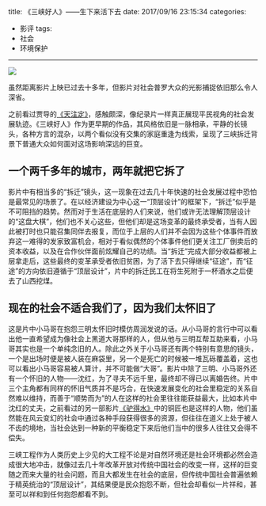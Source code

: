 title: 《三峡好人》——生下来活下去
date: 2017/09/16 23:15:34
categories:
- 影评
tags:
- 社会
- 环境保护

---
![](https://image.covertness.me/sanxiahaoren_timg%20%281%29.jpg)

虽然距离影片上映已过去十多年，但影片对社会普罗大众的光影捕捉依旧那么令人深省。
<!-- more -->

之前看过贾导的[《天注定》](https://covertness.me/2015/09/30/%E3%80%8A%E5%A4%A9%E6%B3%A8%E5%AE%9A%E3%80%8B%E2%80%94%E2%80%94%E6%9D%A5%E8%87%AA%E7%A4%BE%E4%BC%9A%E5%BA%95%E5%B1%82%E7%9A%84%E5%91%90%E5%96%8A/)，感触颇深，像纪录片一样真正展现平民视角的社会发展轨迹。《三峡好人》作为更早期的作品，其风格依旧是一脉相承，平静的长镜头，各种方言的混杂，以两个看似没有交集的家庭重逢为线索，呈现了三峡拆迁背景下普通大众如何面对这场影响深远的巨变。

## 一个两千多年的城市，两年就把它拆了
影片中有相当多的“拆迁”镜头，这一现象在过去几十年快速的社会发展过程中恐怕是最常见的场景了。在以经济建设为中心这一“顶层设计”的框架下，“拆迁”似乎是不可阻挡的趋势。然而对于生活在底层的人们来说，他们或许无法理解顶层设计的“这盘大棋”，他们也不关心这些，但他们却是这场变革的最终承受者，当有人因此被打时也只能召集同伴去报复，而位于上层的人们并不会因为这些个体事件而放弃这一难得的发家致富机会，相对于看似偶然的个体事件他们更关注工厂倒卖后的资本收益，以及在合作伙伴面前炫耀自己的功绩。当“拆迁”完成大部分收益都被上层拿走后，这些最终的变革承受者依旧贫困，为了活下去只得继续“征途”，而“征途”的方向依旧遵循于“顶层设计”，片中的拆迁民工在将生死附于一杯酒水之后便去了山西挖煤。

## 现在的社会不适合我们了，因为我们太怀旧了
这是片中小马哥在抱怨三明太怀旧时模仿周润发说的话。从小马哥的言行中可以看出他一直希望成为像社会上黑道大哥那样的人，但从他与三明互帮互助来看，小马哥其实也是一个单纯念旧的人。除此之外关于小马哥还有两个特别有意思的镜头，一个是出场时便是被人装在麻袋里，另一个是死亡的时候被一堆瓦砾覆盖着，这也可以看出小马哥容易被人算计，并不可能做“大哥”。影片中除了三明、小马哥外还有一个怀旧的人物——沈红，为了寻夫不远千里，最终却不得已以离婚告终。片中三个主角都有同样的怀旧气质并不是巧合，在快速发展变化的社会里稳定的关系自然难以维持，而善于“顺势而为”的人在这样的社会里往往能获益最大，比如本片中沈红的丈夫，之前看过的另一部影片[《驴得水》](https://covertness.me/2016/12/24/%E3%80%8A%E9%A9%B4%E5%BE%97%E6%B0%B4%E3%80%8B%E2%80%94%E2%80%94%E5%90%8E%E7%9C%9F%E7%9B%B8%E6%97%B6%E4%BB%A3%E7%9A%84%E7%94%9F%E5%AD%98%E4%B9%8B%E9%81%93/)中的铜匠也是这样的人物，他们虽然能在风云变幻的社会中通过各种手段获得很多的资源，但往往在道义上处于被人不齿的境地，当社会达到一种新的平衡稳定下来后他们当中的很多人往往又会得不偿失。

三峡工程作为人类历史上少见的大工程不论是对自然环境还是社会环境都必然会造成很大地冲击，就像过去几十年改革开放对传统中国社会的改变一样，这样的巨变随之而来大量的社会问题，而且大都发生在社会的底层，但传统中国社会普遍依赖于精英统治的“顶层设计”，其结果便是民众抱怨不断，但社会却看似一片祥和，甚至可以祥和到任何抱怨都看不到。